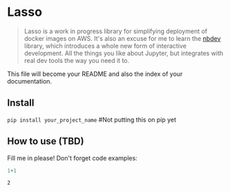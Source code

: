 # Lasso
> Lasso is a work in progress library for simplifying deployment of docker images on AWS.  It's also an excuse for me to learn the [nbdev](https://nbdev.fast.ai/) library, which introduces a whole new form of interactive development.  All the things you like about Jupyter, but integrates with real dev tools the way you need it to.  


This file will become your README and also the index of your documentation.

## Install

`pip install your_project_name` #Not putting this on pip yet

## How to use (TBD)

Fill me in please! Don't forget code examples:

```python
1+1
```




    2


